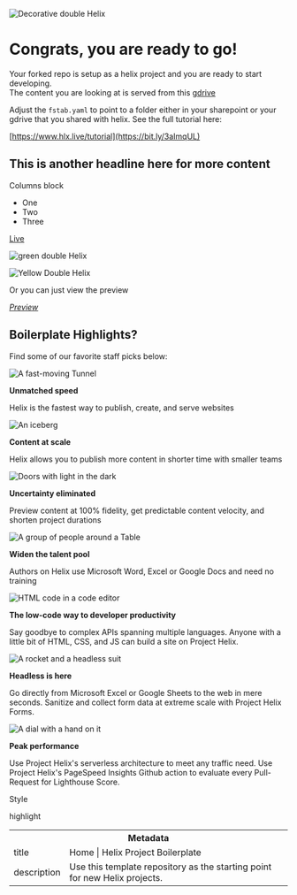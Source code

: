 ![Decorative double Helix](./media_12637fbb67cddc5d293b20975e89028d919270ac0.jpeg?width=750\&format=jpeg\&optimize=medium)

# Congrats, you are ready to go!

Your forked repo is setup as a helix project and you are ready to start developing.\
The content you are looking at is served from this [gdrive](https://drive.google.com/drive/folders/1MGzOt7ubUh3gu7zhZIPb7R7dyRzG371j?usp=sharing)

Adjust the `fstab.yaml` to point to a folder either in your sharepoint or your gdrive that you shared with helix. See the full tutorial here:

[https://www.hlx.live/tutorial](https://bit.ly/3aImqUL)

## This is another headline here for more content

Columns block

*   One
*   Two
*   Three

[Live](/)

![green double Helix](./media_17e9dd0aae03d62b8ebe2159b154d6824ef55732d.png?width=750\&format=png\&optimize=medium)

![Yellow Double Helix](./media_143cf1a441962c90f082d4f7dba2aeefb07f4e821.png?width=750\&format=png\&optimize=medium)

Or you can just view the preview

*[Preview](/)*

## Boilerplate Highlights?

Find some of our favorite staff picks below:

![A fast-moving Tunnel ](./media_1f9dc2fa1ffa3f8064411fefb0913d09b434c3345.jpeg?width=750\&format=jpeg\&optimize=medium)

**Unmatched speed**

Helix is the fastest way to publish, create, and serve websites

![An iceberg](./media_164228d719efbe210030ba16982dddb5af294267d.jpeg?width=750\&format=jpeg\&optimize=medium)

**Content at scale**

Helix allows you to publish more content in shorter time with smaller teams

![Doors with light in the dark](./media_1e48ab637eaa59d36bfb74c8c3cc1eafc117b9276.jpeg?width=750\&format=jpeg\&optimize=medium)

**Uncertainty eliminated**

Preview content at 100% fidelity, get predictable content velocity, and shorten project durations

![A group of people around a Table](./media_13188f1b63b8c968cec7dfccef4fdfc6a9e6f70b5.jpeg?width=750\&format=jpeg\&optimize=medium)

**Widen the talent pool**

Authors on Helix use Microsoft Word, Excel or Google Docs and need no training

![HTML code in a code editor](./media_1c636300a4d38afed5441e542fd6d7241839844b0.jpeg?width=750\&format=jpeg\&optimize=medium)

**The low-code way to developer productivity**

Say goodbye to complex APIs spanning multiple languages. Anyone with a little bit of HTML, CSS, and JS can build a site on Project Helix.

![A rocket and a headless suit](./media_1362767d232221ff20c67bc0694a8924d483687b1.jpeg?width=750\&format=jpeg\&optimize=medium)

**Headless is here**

Go directly from Microsoft Excel or Google Sheets to the web in mere seconds. Sanitize and collect form data at extreme scale with Project Helix Forms.

![A dial with a hand on it](./media_1a620138deb385f05412f4f96f9b18e454a769c76.jpeg?width=750\&format=jpeg\&optimize=medium)

**Peak performance**

Use Project Helix's serverless architecture to meet any traffic need. Use Project Helix's PageSpeed Insights Github action to evaluate every Pull-Request for Lighthouse Score.

Style

highlight

<table>
  <tr><th colSpan="2">Metadata</th></tr>
  <tr><td>title</td><td>Home | Helix Project Boilerplate</td></tr>
  <tr><td>description</td><td>Use this template repository as the starting point for new Helix projects.</td></tr>
</table>
